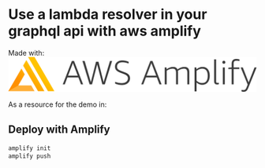 # Use a lambda resolver in your graphql api with aws amplify

Made with:
![AWS-AMPLIFY](img/aws-amplify.png)

As a resource for the demo in:


## Deploy with Amplify

```
amplify init
amplify push
```

